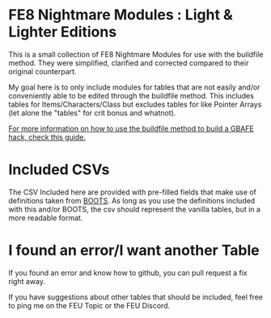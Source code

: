 # FE8 Nightmare Modules : Light & Lighter Editions
This is a small collection of FE8 Nightmare Modules for use with the buildfile method. They were simplified, clarified and corrected compared to their original counterpart.

My goal here is to only include modules for tables that are not easily and/or conveniently able to be edited through the buildfile method. This includes tables for Items/Characters/Class but excludes tables for like Pointer Arrays (let alone the "tables" for crit bonus and whatnot).

[For more information on how to use the buildfile method to build a GBAFE hack, check this guide.](https://stackedit.io/viewer#!provider=gist&gistId=084645b0690253600f4aa2a57b76a105&filename=feutv2)

# Included CSVs

The CSV Included here are provided with pre-filled fields that make use of definitions taken from [BOOTS](https://github.com/StanHash/BOOTS). As long as you use the definitions included with this and/or BOOTS, the csv should represent the vanilla tables, but in a more readable format.

# I found an error/I want another Table

If you found an error and know how to github, you can pull request a fix right away.

If you have suggestions about other tables that should be included, feel free to ping me on the FEU Topic or the FEU Discord.
